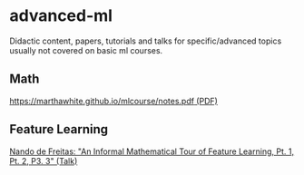 # advanced-ml

Didactic content, papers, tutorials and talks for specific/advanced topics usually not covered on basic ml courses.

## Math

[https://marthawhite.github.io/mlcourse/notes.pdf (PDF)](https://marthawhite.github.io/mlcourse/notes.pdf)


## Feature Learning

[Nando de Freitas: "An Informal Mathematical Tour of Feature Learning, Pt. 1, Pt. 2, P3. 3" (Talk)](https://www.youtube.com/watch?v=XYEs7kK2efY)
